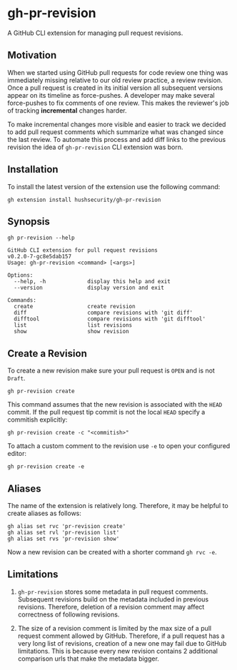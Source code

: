 # gh-pr-revision

A GitHub CLI extension for managing pull request revisions.

## Motivation

When we started using GitHub pull requests for code review one thing was immediately
missing relative to our old review practice, a review revision.
Once a pull request is created in its initial version all subsequent versions appear on
its timeline as force-pushes. A developer may make several force-pushes
to fix comments of one review. This makes the reviewer's job of tracking **incremental**
changes harder.

To make incremental changes more visible and easier to track we decided to add pull
request comments which summarize what was changed since the last review.
To automate this process and add diff links to the previous revision the
idea of `gh-pr-revision` CLI extension was born.

## Installation

To install the latest version of the extension use the following command:

```shell
gh extension install hushsecurity/gh-pr-revision
```

## Synopsis

```shell
gh pr-revision --help
```

```text
GitHub CLI extension for pull request revisions
v0.2.0-7-gc8e5dab157
Usage: gh-pr-revision <command> [<args>]

Options:
  --help, -h             display this help and exit
  --version              display version and exit

Commands:
  create                 create revision
  diff                   compare revisions with 'git diff'
  difftool               compare revisions with 'git difftool'
  list                   list revisions
  show                   show revision
```

## Create a Revision

To create a new revision make sure your pull request is `OPEN` and is not `Draft`.

```shell
gh pr-revision create
```

This command assumes that the new revision is associated with the `HEAD` commit.
If the pull request tip commit is not the local `HEAD` specify a commitish
explicitly:

```shell
gh pr-revision create -c "<commitish>"
```

To attach a custom comment to the revision use `-e` to open your configured editor:

```shell
gh pr-revision create -e
```

## Aliases

The name of the extension is relatively long. Therefore, it may be helpful to create
aliases as follows:

```shell
gh alias set rvc 'pr-revision create'
gh alias set rvl 'pr-revision list'
gh alias set rvs 'pr-revision show'
```

Now a new revision can be created with a shorter command `gh rvc -e`.

## Limitations

1. `gh-pr-revision` stores some metadata in pull request comments. Subsequent revisions
   build on the metadata included in previous revisions. Therefore, deletion of a
   revision comment may affect correctness of following revisions.

1. The size of a revision comment is limited by the max size of a
   pull request comment allowed by GitHub. Therefore, if a pull request has a very
   long list of revisions, creation of a new one may fail due to GitHub limitations.
   This is because every new revision contains 2 additional comparison urls that make
   the metadata bigger.
